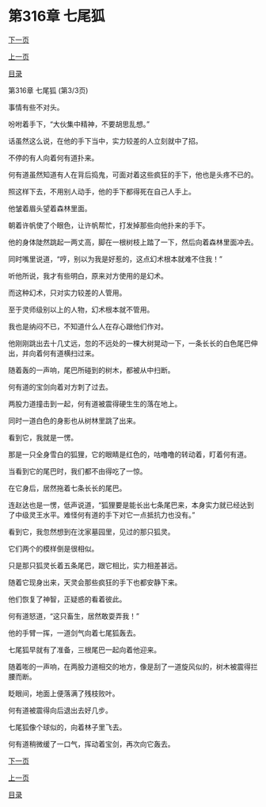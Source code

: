 <h1>第316章   七尾狐</h1>
            <div><p><a href="./948_%E7%AC%AC317%E7%AB%A0_%E7%A9%86%E5%AE%B6.md">下一页</a></p><p><a href="./946_%E7%AC%AC316%E7%AB%A0_%E4%B8%83%E5%B0%BE%E7%8B%90.md">上一页</a></p><p><a href="../">目录</a></p></div>
            <div><p>第316章   七尾狐 (第3/3页)</p><p>事情有些不对头。</p><p>吩咐着手下，“大伙集中精神，不要胡思乱想。”</p><p>话虽然这么说，在他的手下当中，实力较差的人立刻就中了招。</p><p>不停的有人向着何有道扑来。</p><p>何有道虽然知道有人在背后捣鬼，可面对着这些疯狂的手下，他也是头疼不已的。</p><p>照这样下去，不用别人动手，他的手下都得死在自己人手上。</p><p>他皱着眉头望着森林里面。</p><p>朝着许帆使了个眼色，让许帆帮忙，打发掉那些向他扑来的手下。</p><p>他的身体陡然跳起一两丈高，脚在一根树枝上踏了一下，然后向着森林里面冲去。</p><p>同时嘴里说道，“哼，别以为我是好惹的，这点幻术根本就难不住我！”</p><p>听他所说，我才有些明白，原来对方使用的是幻术。</p><p>而这种幻术，只对实力较差的人管用。</p><p>至于灵师级别以上的人物，幻术根本就不管用。</p><p>我也是纳闷不已，不知道什么人在存心跟他们作对。</p><p>他刚刚跳出去十几丈远，忽的不远处的一棵大树晃动一下，一条长长的白色尾巴伸出，并向着何有道横扫过来。</p><p>随着轰的一声响，尾巴所碰到的树木，都被从中扫断。</p><p>何有道的宝剑向着对方刺了过去。</p><p>两股力道撞击到一起，何有道被震得硬生生的落在地上。</p><p>同时一道白色的身影也从树林里跳了出来。</p><p>看到它，我就是一愣。</p><p>那是一只全身雪白的狐狸，它的眼睛是红色的，咕噜噜的转动着，盯着何有道。</p><p>当看到它的尾巴时，我们都不由得吃了一惊。</p><p>在它身后，居然拖着七条长长的尾巴。</p><p>连赵达也是一愣，低声说道，“狐狸要是能长出七条尾巴来，本身实力就已经达到了中级灵王水平。难怪何有道的手下对它一点抵抗力也没有。”</p><p>看到它，我忽然想到在沈家墓园里，见过的那只狐灵。</p><p>它们两个的模样倒是很相似。</p><p>只是那只狐灵长着五条尾巴，跟它相比，实力相差甚远。</p><p>随着它现身出来，天灵会那些疯狂的手下也都安静下来。</p><p>他们恢复了神智，正疑惑的看着彼此。</p><p>何有道怒道，“这只畜生，居然敢耍弄我！”</p><p>他的手臂一挥，一道剑气向着七尾狐轰去。</p><p>七尾狐早就有了准备，三根尾巴一起向着他迎来。</p><p>随着嘭的一声响，在两股力道相交的地方，像是刮了一道旋风似的，树木被震得拦腰而断。</p><p>眨眼间，地面上便落满了残枝败叶。</p><p>何有道被震得向后退出去好几步。</p><p>七尾狐像个球似的，向着林子里飞去。</p><p>何有道稍微缓了一口气，挥动着宝剑，再次向它轰去。</p></div>
            <div><p><a href="./948_%E7%AC%AC317%E7%AB%A0_%E7%A9%86%E5%AE%B6.md">下一页</a></p><p><a href="./946_%E7%AC%AC316%E7%AB%A0_%E4%B8%83%E5%B0%BE%E7%8B%90.md">上一页</a></p><p><a href="../">目录</a></p></div>